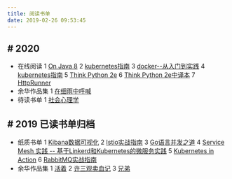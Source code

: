 ```yaml
---
title: 阅读书单
date: 2019-02-26 09:53:45
---
```


## # 2020
- 在线阅读
1 [On Java 8](https://lingcoder.github.io/OnJava8/#/sidebar)
2 [kubernetes指南](https://kubernetes.feisky.xyz/introduction/index)
3 [docker--从入门到实践](https://yeasy.gitbooks.io/docker_practice/content/)
4 [kubernetes指南](https://kubernetes.feisky.xyz/introduction/index)
5 [Think Python 2e](https://greenteapress.com/wp/think-python-2e/ )
6 [Think Python 2e中译本](https://codingpy.com/books/thinkpython2/01-the-way-of-the-program.html)
7 [HttpRunner](https://cn.httprunner.org/quickstart/)
- 余华作品集
1 [在细雨中呼喊](https://book.douban.com/subject/20421947/)
- 待读书单
1 [社会心理学](https://book.douban.com/subject/25982198/)


## # 2019  已读书单归档
- 纸质书单
1 [Kibana数据可视化](https://book.douban.com/subject/30398495/)
2 [Istio实战指南](https://www.epubit.com/bookDetails?id=UB6c782ba3ed7a4)
3 [Go语言并发之道](https://book.douban.com/subject/30424330/)
4 [Service Mesh 实践 -- 基于Linkerd和Kubernetes的微服务实践](https://book.douban.com/subject/30403756/)
5 [Kubernetes in Action](https://book.douban.com/subject/26997846/)
6 [RabbitMQ实战指南](https://book.douban.com/subject/27591386/)
- 余华作品集
1 [活着](https://book.douban.com/subject/4913064/)
2 [许三观卖血记](https://book.douban.com/subject/4760224/)
3 [兄弟](https://book.douban.com/subject/20441957/)


